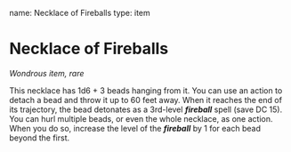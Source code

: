 name: Necklace of Fireballs
type: item

# Necklace of Fireballs
_Wondrous item, rare_

This necklace has 1d6 + 3 beads hanging from it. You can use an action to detach a bead and throw it up to 60 feet away. When it reaches the end of its trajectory, the bead detonates as a 3rd-level **_fireball_** spell (save DC 15).
You can hurl multiple beads, or even the whole necklace, as one action. When you do so, increase the level of the **_fireball_** by 1 for each bead beyond the first.
